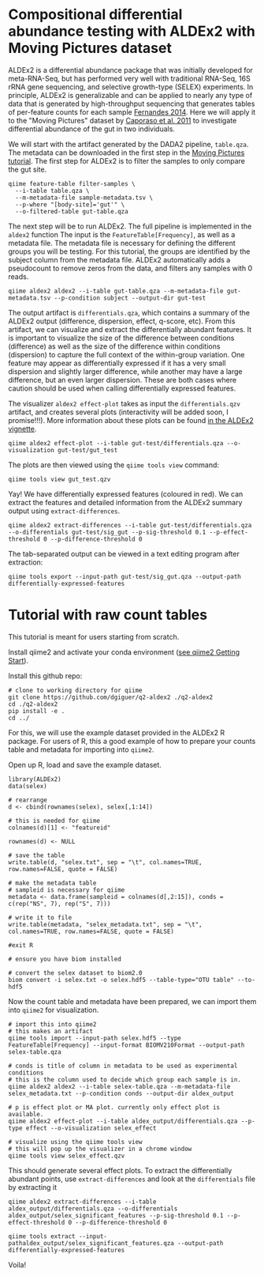 # Compositional differential abundance testing with ALDEx2 with Moving Pictures dataset

ALDEx2 is a differential abundance package that was initially developed for meta-RNA-Seq, but has performed very well with traditional RNA-Seq, 16S rRNA gene sequencing, and selective growth-type (SELEX) experiments. In principle, ALDEx2 is generalizable and can be applied to nearly any type of data that is generated by high-throughput sequencing that generates tables of per-feature counts for each sample [Fernandes 2014](https://microbiomejournal.biomedcentral.com/articles/10.1186/2049-2618-2-15). Here we will apply it to the "Moving Pictures" dataset by [Caporaso et al. 2011](https://www.ncbi.nlm.nih.gov/pubmed/21624126) to investigate differential abundance of the gut in two individuals.

We will start with the artifact generated by the DADA2 pipeline, `table.qza`. The metadata can be downloaded in the first step in the [Moving Pictures tutorial](https://docs.qiime2.org/2019.7/tutorials/moving-pictures/). The first step for ALDEx2 is to filter the samples to only compare the gut site.

```
qiime feature-table filter-samples \
  --i-table table.qza \
  --m-metadata-file sample-metadata.tsv \
  --p-where "[body-site]='gut'" \
  --o-filtered-table gut-table.qza
```

The next step will be to run ALDEx2. The full pipeline is implemented in the `aldex2` function The input is the `FeatureTable[Frequency]`, as well as a metadata file. The metadata file is necessary for defining the different groups you will be testing. For this tutorial, the groups are identified by the subject column from the metadata file. ALDEx2 automatically adds a pseudocount to remove zeros from the data, and filters any samples with 0 reads.

```
qiime aldex2 aldex2 --i-table gut-table.qza --m-metadata-file gut-metadata.tsv --p-condition subject --output-dir gut-test
```

The output artifact is `differentials.qza`, which contains a summary of the ALDEx2 output (difference, dispersion, effect, q-score, etc). From this artifact, we can visualize and extract the differentially abundant features. It is important to visualize the size of the difference between conditions (difference) as well as the size of the difference within conditions (dispersion) to capture the full context of the within-group variation. One feature may appear as differentially expressed if it has a very small dispersion and slightly larger difference, while another may have a large difference, but an even larger dispersion. These are both cases where caution should be used when calling differentially expressed features.

The visualizer `aldex2 effect-plot` takes as input the `differentials.qzv` artifact, and creates several plots (interactivity will be added soon, I promise!!!). More information about these plots can be found [in the ALDEx2 vignette](http://bioconductor.org/packages/release/bioc/vignettes/ALDEx2/inst/doc/ALDEx2_vignette.pdf).

```
qiime aldex2 effect-plot --i-table gut-test/differentials.qza --o-visualization gut-test/gut_test
```

The plots are then viewed using the `qiime tools view` command:

```
qiime tools view gut_test.qzv
```

Yay! We have differentially expressed features (coloured in red). We can extract the features and detailed information from the ALDEx2 summary output using `extract-differences`.

```
qiime aldex2 extract-differences --i-table gut-test/differentials.qza --o-differentials gut-test/sig_gut --p-sig-threshold 0.1 --p-effect-threshold 0 --p-difference-threshold 0
```

The tab-separated output can be viewed in a text editing program after extraction:

```
qiime tools export --input-path gut-test/sig_gut.qza --output-path differentially-expressed-features
```

# Tutorial with raw count tables

This tutorial is meant for users starting from scratch.

Install qiime2 and activate your conda environment ([see qiime2 Getting Start](https://docs.qiime2.org/2019.7/getting-started/)).

Install this github repo:
```
# clone to working directory for qiime
git clone https://github.com/dgiguer/q2-aldex2 ./q2-aldex2
cd ./q2-aldex2
pip install -e .
cd ../
```

For this, we will use the example dataset provided in the ALDEx2 R package. For users of R, this a good example of how to prepare your counts table and metadata for importing into `qiime2`.

Open up R, load and save the example dataset.

```
library(ALDEx2)
data(selex)

# rearrange
d <- cbind(rownames(selex), selex[,1:14])

# this is needed for qiime
colnames(d)[1] <- "featureid"

rownames(d) <- NULL

# save the table
write.table(d, "selex.txt", sep = "\t", col.names=TRUE, row.names=FALSE, quote = FALSE)

# make the metadata table
# sampleid is necessary for qiime
metadata <- data.frame(sampleid = colnames(d[,2:15]), conds = c(rep("NS", 7), rep("S", 7)))

# write it to file
write.table(metadata, "selex_metadata.txt", sep = "\t", col.names=TRUE, row.names=FALSE, quote = FALSE)

#exit R

# ensure you have biom installed

# convert the selex dataset to biom2.0
biom convert -i selex.txt -o selex.hdf5 --table-type="OTU table" --to-hdf5
```

Now the count table and metadata have been prepared, we can import them into `qiime2` for visualization.

```
# import this into qiime2
# this makes an artifact
qiime tools import --input-path selex.hdf5 --type FeatureTable[Frequency] --input-format BIOMV210Format --output-path selex-table.qza

# conds is title of column in metadata to be used as experimental conditions
# this is the column used to decide which group each sample is in.
qiime aldex2 aldex2 --i-table selex-table.qza --m-metadata-file selex_metadata.txt --p-condition conds --output-dir aldex_output

# p is effect plot or MA plot. currently only effect plot is available.
qiime aldex2 effect-plot --i-table aldex_output/differentials.qza --p-type effect --o-visualization selex_effect

# visualize using the qiime tools view
# this will pop up the visualizer in a chrome window
qiime tools view selex_effect.qzv

```

This should generate several effect plots. To extract the differentially abundant points, use `extract-differences` and look at the `differentials` file by extracting it

```
qiime aldex2 extract-differences --i-table aldex_output/differentials.qza --o-differentials aldex_output/selex_significant_features --p-sig-threshold 0.1 --p-effect-threshold 0 --p-difference-threshold 0

qiime tools extract --input-pathaldex_output/selex_significant_features.qza --output-path differentially-expressed-features
```

Voila!
